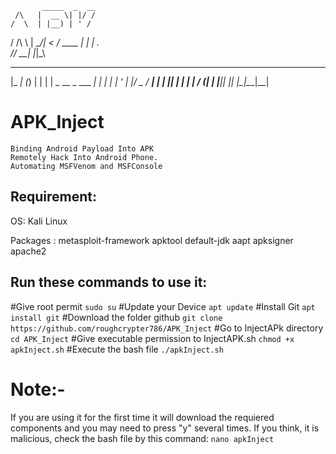            _____  _  __
     /\   |  __ \| |/ /
    /  \  | |__) | ' /
   / /\ \ |  ___/|  <
  / ____ \| |    | . \
 /_/    \_\_|    |_|\_\
  _____       _           _
 |_   _|     (_)         | |
   | |  _ __  _  ___  ___| |_
   | | | '_ \| |/ _ \/ __| __|
  _| |_| | | | |  __/ (__| |_
 |_____|_| |_| |\___|\___|\__|





# APK_Inject
    Binding Android Payload Into APK
    Remotely Hack Into Android Phone.
    Automating MSFVenom and MSFConsole

## Requirement:

OS: Kali Linux

Packages :
    metasploit-framework
    apktool
    default-jdk
    aapt
    apksigner
    apache2

## Run these commands to use it:

#Give root permit
    ```sudo su```
#Update your Device
    ```apt update```
#Install Git
    ```apt install git```
#Download the folder github
    ```git clone https://github.com/roughcrypter786/APK_Inject```
#Go to InjectAPk directory
    ```cd APK_Inject```
#Give executable permission to InjectAPK.sh
    ```chmod +x apkInject.sh```
#Execute the bash file
    ```./apkInject.sh```

# Note:-
If you are using it for the first time it will download the requiered components and you may need to press "y" several times.
If you think, it is malicious, check the bash file by this command:
                                                                ```nano apkInject```



